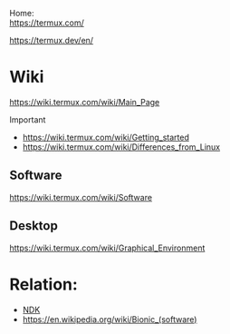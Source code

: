 Home:  
https://termux.com/

https://termux.dev/en/

# Wiki
https://wiki.termux.com/wiki/Main_Page

Important
- https://wiki.termux.com/wiki/Getting_started
- https://wiki.termux.com/wiki/Differences_from_Linux

## Software
https://wiki.termux.com/wiki/Software

## Desktop
https://wiki.termux.com/wiki/Graphical_Environment

# Relation:
- [NDK](https://developer.android.com/ndk)
- https://en.wikipedia.org/wiki/Bionic_(software)
